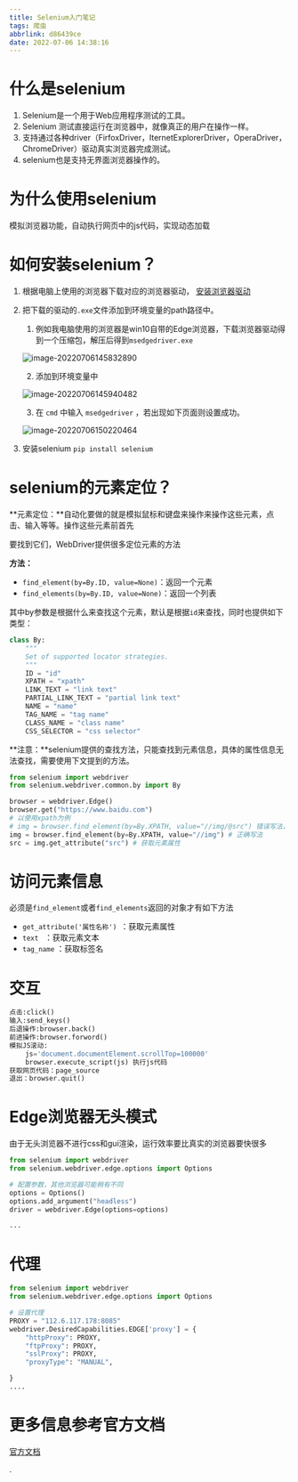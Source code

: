 ```yaml
---
title: Selenium入门笔记
tags: 爬虫
abbrlink: d86439ce
date: 2022-07-06 14:38:16
---
```



# 什么是selenium

1. Selenium是一个用于Web应用程序测试的工具。 
2. Selenium 测试直接运行在浏览器中，就像真正的用户在操作一样。 
3. 支持通过各种driver（FirfoxDriver，IternetExplorerDriver，OperaDriver，ChromeDriver）驱动真实浏览器完成测试。 
4. selenium也是支持无界面浏览器操作的。 

# 为什么使用selenium

模拟浏览器功能，自动执行网页中的js代码，实现动态加载

# 如何安装selenium？ 

1. 根据电脑上使用的浏览器下载对应的浏览器驱动， [安装浏览器驱动 ](https://www.selenium.dev/zh-cn/documentation/webdriver/getting_started/install_drivers/)
2. 把下载的驱动的`.exe`文件添加到环境变量的path路径中。
	
	1. 例如我电脑使用的浏览器是win10自带的Edge浏览器，下载浏览器驱动得到一个压缩包，解压后得到`msedgedriver.exe`
	
	![image-20220706145832890](https://halo-1257208482.image.myqcloud.com/202207080922592.png!webp)
	
	2. 添加到环境变量中
	
	![image-20220706145940482](https://halo-1257208482.image.myqcloud.com/202207080922594.png!webp)
	
	3. 在 `cmd` 中输入 `msedgedriver` ，若出现如下页面则设置成功。
   
	![image-20220706150220464](https://halo-1257208482.image.myqcloud.com/202207080922595.png!webp)
	
3. 安装selenium `pip install selenium`

# selenium的元素定位？ 

**元素定位：**自动化要做的就是模拟鼠标和键盘来操作来操作这些元素，点击、输入等等。操作这些元素前首先 

要找到它们，WebDriver提供很多定位元素的方法 

**方法：**

- `find_element(by=By.ID, value=None)`：返回一个元素
- `find_elements(by=By.ID, value=None)`：返回一个列表

其中by参数是根据什么来查找这个元素，默认是根据`id`来查找，同时也提供如下类型：

```python
class By:
    """
    Set of supported locator strategies.
    """
    ID = "id"
    XPATH = "xpath"
    LINK_TEXT = "link text"
    PARTIAL_LINK_TEXT = "partial link text"
    NAME = "name"
    TAG_NAME = "tag name"
    CLASS_NAME = "class name"
    CSS_SELECTOR = "css selector"
```

**注意：**selenium提供的查找方法，只能查找到元素信息，具体的属性信息无法查找，需要使用下文提到的方法。

```python
from selenium import webdriver
from selenium.webdriver.common.by import By

browser = webdriver.Edge()
browser.get("https://www.baidu.com")
# 以使用xpath为例
# img = browser.find_element(by=By.XPATH, value="//img/@src") 错误写法，无法获取元素属性
img = browser.find_element(by=By.XPATH, value="//img") # 正确写法
src = img.get_attribute("src") # 获取元素属性
```



# 访问元素信息

必须是`find_element`或者`find_elements`返回的对象才有如下方法

- `get_attribute('属性名称') `：获取元素属性 
- `text ` ：获取元素文本 
- `tag_name` ：获取标签名 

# 交互

```python
点击:click() 
输入:send_keys() 
后退操作:browser.back() 
前进操作:browser.forword() 
模拟JS滚动: 
    js='document.documentElement.scrollTop=100000'
    browser.execute_script(js) 执行js代码 
获取网页代码：page_source
退出：browser.quit()
```



# Edge浏览器无头模式

由于无头浏览器不进行css和gui渲染，运行效率要比真实的浏览器要快很多 

```python
from selenium import webdriver
from selenium.webdriver.edge.options import Options

# 配置参数，其他浏览器可能稍有不同
options = Options()
options.add_argument("headless")
driver = webdriver.Edge(options=options)

...
```

# 代理

```python
from selenium import webdriver
from selenium.webdriver.edge.options import Options

# 设置代理
PROXY = "112.6.117.178:8085"
webdriver.DesiredCapabilities.EDGE['proxy'] = {
    "httpProxy": PROXY,
    "ftpProxy": PROXY,
    "sslProxy": PROXY,
    "proxyType": "MANUAL",

}
....

```



# 更多信息参考官方文档

[官方文档](https://www.selenium.dev/zh-cn/documentation/)





.
